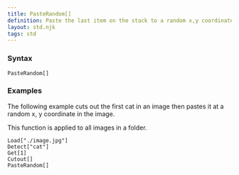 ```yaml
---
title: PasteRandom[]
definition: Paste the last item on the stack to a random x,y coordinate.
layout: std.njk
tags: std
---
```


### Syntax

```
PasteRandom[]
```

### Examples

The following example cuts out the first cat in an image then pastes it at a random x, y coordinate in the image.

This function is applied to all images in a folder.

```
Load["./image.jpg"]
Detect["cat"]
Get[1]
Cutout[]
PasteRandom[]
```